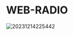 # WEB-RADIO


![20231214225442](https://github.com/GuillaumeSere/WEB-RADIO/assets/75996200/eb9f2b4b-60bb-4ba5-ab13-24ed23de3bfc)





